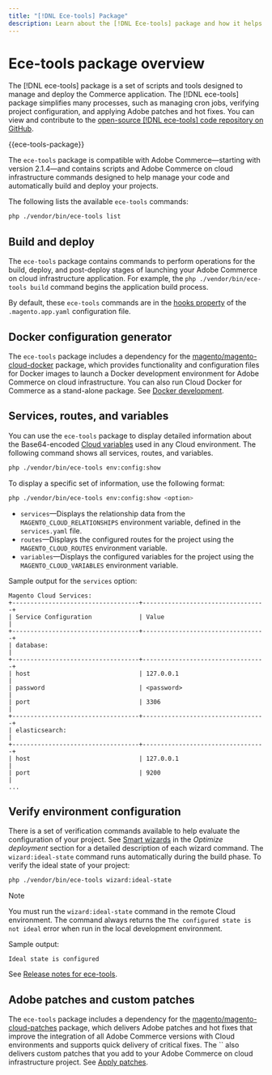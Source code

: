 ```yaml
---
title: "[!DNL Ece-tools] Package"
description: Learn about the [!DNL Ece-tools] package and how it helps to manage and deploy Adobe Commerce.
---
```


# Ece-tools package overview

The [!DNL ece-tools] package is a set of scripts and tools designed to manage and deploy the Commerce application. The [!DNL ece-tools] package simplifies many processes, such as managing cron jobs, verifying project configuration, and applying Adobe patches and hot fixes. You can view and contribute to the [open-source [!DNL ece-tools] code repository on GitHub][ece-repo].

{{ece-tools-package}}

The `ece-tools` package is compatible with Adobe Commerce—starting with version 2.1.4—and contains scripts and Adobe Commerce on cloud infrastructure commands designed to help manage your code and automatically build and deploy your projects.

The following lists the available `ece-tools` commands:

```bash
php ./vendor/bin/ece-tools list
```

## Build and deploy

The `ece-tools` package contains commands to perform operations for the build, deploy, and post-deploy stages of launching your Adobe Commerce on cloud infrastructure application. For example, the `php ./vendor/bin/ece-tools build` command begins the application build process.

By default, these `ece-tools` commands are in the [hooks property](../application/hooks-property.md) of the `.magento.app.yaml` configuration file.

## Docker configuration generator

The `ece-tools` package includes a dependency for the [magento/magento-cloud-docker][] package, which provides functionality and configuration files for Docker images to launch a Docker development environment for Adobe Commerce on cloud infrastructure. You can also run Cloud Docker for Commerce as a stand-alone package. See [Docker development][docker].

## Services, routes, and variables

You can use the `ece-tools` package to display detailed information about the Base64-encoded [Cloud variables](../environment/variables-cloud.md) used in any Cloud environment. The following command shows all services, routes, and variables.

```bash
php ./vendor/bin/ece-tools env:config:show
```

To display a specific set of information, use the following format:

```bash
php ./vendor/bin/ece-tools env:config:show <option>
```

-  `services`—Displays the relationship data from the `MAGENTO_CLOUD_RELATIONSHIPS` environment variable, defined in the `services.yaml` file.
-  `routes`—Displays the configured routes for the project using the `MAGENTO_CLOUD_ROUTES` environment variable.
-  `variables`—Displays the configured variables for the project using the `MAGENTO_CLOUD_VARIABLES` environment variable.

Sample output for the `services` option:

```terminal
Magento Cloud Services:
+-----------------------------------+----------------------------------+
| Service Configuration             | Value                            |
+-----------------------------------+----------------------------------+
| database:                                                            |
+-----------------------------------+----------------------------------+
| host                              | 127.0.0.1                        |
| password                          | <password>                       |
| port                              | 3306                             |
+-----------------------------------+----------------------------------+
| elasticsearch:                                                       |
+-----------------------------------+----------------------------------+
| host                              | 127.0.0.1                        |
| port                              | 9200                             |
...
```

## Verify environment configuration

There is a set of verification commands available to help evaluate the configuration of your project. See [Smart wizards][wizard] in the _Optimize deployment_ section for a detailed description of each wizard command. The `wizard:ideal-state` command runs automatically during the build phase. To verify the ideal state of your project:

```bash
php ./vendor/bin/ece-tools wizard:ideal-state
```

>[!NOTE]
>
>You must run the `wizard:ideal-state` command in the remote Cloud environment. The command always returns the `The configured state is not ideal` error when run in the local development environment.

Sample output:

```terminal
Ideal state is configured
```

See [Release notes for ece-tools](../release-notes/cloud-tools.md).

## Adobe patches and custom patches

The `ece-tools` package includes a dependency for the [magento/magento-cloud-patches][] package, which delivers Adobe patches and hot fixes that improve the integration of all Adobe Commerce versions with Cloud environments and supports quick delivery of critical fixes. The `` also delivers custom patches that you add to your Adobe Commerce on cloud infrastructure project. See [Apply patches][].

<!-- link definitions -->

[Apply patches]: https://devdocs.magento.com/cloud/project/project-patch.html
[docker]: https://devdocs.magento.com/cloud/docker/docker-development.html
[ece-repo]: https://github.com/magento/ece-tools
[magento/magento-cloud-docker]: https://github.com/magento/magento-cloud-docker
[magento/magento-cloud-patches]: https://github.com/magento/magento-cloud-patches
[wizard]: https://devdocs.magento.com/cloud/deploy/smart-wizards.html
